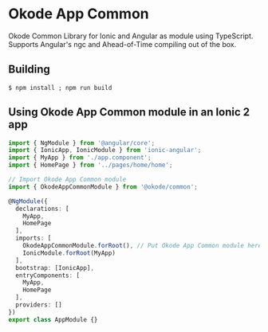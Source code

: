 # Okode App Common

Okode Common Library for Ionic and Angular as module using TypeScript. Supports Angular's ngc and Ahead-of-Time compiling out of the box.

## Building

```
$ npm install ; npm run build
```


## Using Okode App Common module in an Ionic 2 app

```typescript
import { NgModule } from '@angular/core';
import { IonicApp, IonicModule } from 'ionic-angular';
import { MyApp } from './app.component';
import { HomePage } from '../pages/home/home';

// Import Okode App Common module
import { OkodeAppCommonModule } from '@okode/common';

@NgModule({
  declarations: [
    MyApp,
    HomePage
  ],
  imports: [
    OkodeAppCommonModule.forRoot(), // Put Okode App Common module here
    IonicModule.forRoot(MyApp)
  ],
  bootstrap: [IonicApp],
  entryComponents: [
    MyApp,
    HomePage
  ],
  providers: []
})
export class AppModule {}
```
